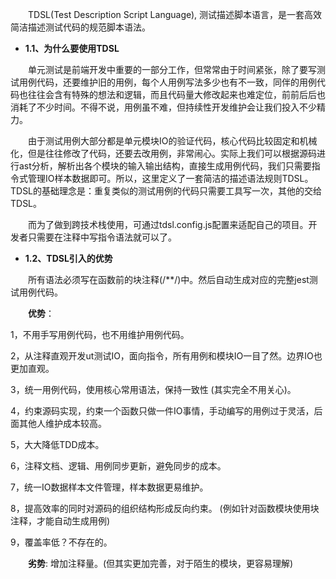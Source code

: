 &emsp;&emsp;TDSL(Test Description Script Language), 测试描述脚本语言，是一套高效简洁描述测试代码的规范脚本语法。

- **1.1、为什么要使用TDSL**

&emsp;&emsp;单元测试是前端开发中重要的一部分工作，但常常由于时间紧张，除了要写测试用例代码，还要维护旧的用例，每个人用例写法多少也有不一致，同伴的用例代码也往往会含有特殊的想法和逻辑，而且代码量大修改起来也难定位，前前后后也消耗了不少时间。不得不说，用例虽不难，但持续性开发维护会让我们投入不少精力。

&emsp;&emsp;由于测试用例大部分都是单元模块IO的验证代码，核心代码比较固定和机械化，但是往往修改了代码，还要去改用例，非常闹心。实际上我们可以根据源码进行ast分析，解析出各个模块的输入输出结构，直接生成用例代码，我们只需要指令式管理IO样本数据即可。所以，这里定义了一套简洁的描述语法规则TDSL。TDSL的基础理念是：重复类似的测试用例的代码只需要工具写一次，其他的交给TDSL。

&emsp;&emsp;而为了做到跨技术栈使用，可通过tdsl.config.js配置来适配自己的项目。开发者只需要在注释中写指令语法就可以了。

- **1.2、TDSL引入的优势**

&emsp;&emsp;所有语法必须写在函数前的块注释(/**/)中。然后自动生成对应的完整jest测试用例代码。

&emsp;&emsp;**优势**：

1，不用手写用例代码，也不用维护用例代码。

2，从注释直观开发ut测试IO，面向指令，所有用例和模块IO一目了然。边界IO也更加直观。

3，统一用例代码，使用核心常用语法，保持一致性 (其实完全不用关心)。

4，约束源码实现，约束一个函数只做一件IO事情，手动编写的用例过于灵活，后面其他人维护成本较高。

5，大大降低TDD成本。

6，注释文档、逻辑、用例同步更新，避免同步的成本。

7，统一IO数据样本文件管理，样本数据更易维护。

8，提高效率的同时对源码的组织结构形成反向约束。 (例如针对函数模块使用块注释，才能自动生成用例)

9，覆盖率低？不存在的。

&emsp;&emsp;**劣势**: 增加注释量。(但其实更加完善，对于陌生的模块，更容易理解)
